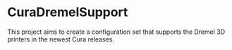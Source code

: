 # CuraDremelSupport
This project aims to create a configuration set that supports the Dremel 3D printers in the newest Cura releases.
